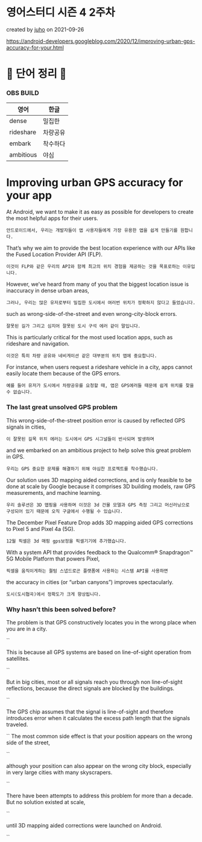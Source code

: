 # 영어스터디 시즌 4 2주차

created by [juho](https://github.com/pachuho/Development-English-study) on 2021-09-26

https://android-developers.googleblog.com/2020/12/improving-urban-gps-accuracy-for-your.html

# 📗 단어 정리 📘

### OBS BUILD
|영어|한글|
|---|---|
|dense|밀집한|
|rideshare|차량공유|
|embark|착수하다|
|ambitious|야심|

# Improving urban GPS accuracy for your app

At Android, we want to make it as easy as possible for developers to create the most helpful apps for their users.

`안드로이드에서, 우리는 개발자들이 앱 사용자들에게 가장 유용한 앱을 쉽게 만들기를 원합니다.`

That’s why we aim to provide the best location experience with our APIs like the Fused Location Provider API (FLP).

`이것이 FLP와 같은 우리의 API와 함께 최고의 위치 경험을 제공하는 것을 목표로하는 이유입니다.`

However, we’ve heard from many of you that the biggest location issue is inaccuracy in dense urban areas,

`그러나, 우리는 많은 유저로부터 밀집한 도시에서 여러번 위치가 정확하지 않다고 들었습니다.`

such as wrong-side-of-the-street and even wrong-city-block errors.

`잘못된 길가 그리고 심지어 잘못된 도시 구석 에러 같이 말입니다.`

This is particularly critical for the most used location apps, such as rideshare and navigation.

`이것은 특히 차량 공유와 네비게이션 같은 대부분의 위치 앱에 중요합니다.`

For instance, when users request a rideshare vehicle in a city, apps cannot easily locate them because of the GPS errors.

`예를 들어 유저가 도시에서 차량공유를 요청할 때, 앱은 GPS에러들 때문에 쉽게 위치를 찾을 수 없습니다.`

### The last great unsolved GPS problem

This wrong-side-of-the-street position error is caused by reflected GPS signals in cities,

`이 잘못된 길목 위치 에러는 도시에서 GPS 시그널들이 반사되며 발생하며`

and we embarked on an ambitious project to help solve this great problem in GPS.

`우리는 GPS 중요한 문제를 해결하기 위해 야심찬 프로젝트를 착수했습니다.`

Our solution uses 3D mapping aided corrections, and is only feasible to be done at scale by Google because it comprises 3D building models, raw GPS measurements, and machine learning.

`우리 솔루션은 3D 맵핑을 사용하며 이것은 3d 건물 모델과 GPS 측정 그리고 머신러닝으로 구성되어 있기 때문에 오직 구글에서 수행될 수 있습니다.`

The December Pixel Feature Drop adds 3D mapping aided GPS corrections to Pixel 5 and Pixel 4a (5G).

`12월 픽셀은 3d 매핑 gps보정을 픽셀기기에 추가했습니다.`

With a system API that provides feedback to the Qualcomm® Snapdragon™ 5G Mobile Platform that powers Pixel,

`픽셀을 움직이게하는 퀄텀 스냅드로곤 플랫폼에 사용하는 시스템 API를 사용하면`

the accuracy in cities (or “urban canyons”) improves spectacularly.

`도시(도시협곡)에서 정확도가 크게 향상됩니다.`

### Why hasn’t this been solved before?

The problem is that GPS constructively locates you in the wrong place when you are in a city.

``

This is because all GPS systems are based on line-of-sight operation from satellites.

``

But in big cities, most or all signals reach you through non line-of-sight reflections, because the direct signals are blocked by the buildings.

``

The GPS chip assumes that the signal is line-of-sight and therefore introduces error when it calculates the excess path length that the signals traveled.

``
The most common side effect is that your position appears on the wrong side of the street,

``

although your position can also appear on the wrong city block, especially in very large cities with many skyscrapers.

``

There have been attempts to address this problem for more than a decade. But no solution existed at scale,

``

until 3D mapping aided corrections were launched on Android.

``
